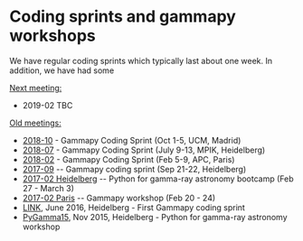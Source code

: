 # Coding sprints and gammapy workshops

We have regular coding sprints which typically last about one week. In addition, we have had some 


[Next meeting:]()
* 2019-02 TBC

[Old meetings:]()
* [2018-10](2018-10_Madrid/README.md) - Gammapy Coding Sprint (Oct 1-5, UCM, Madrid)
* [2018-07](2018-07_Heidelberg.md) - Gammapy Coding Sprint (July 9-13, MPIK, Heidelberg)
* [2018-02](2018-02_Paris.md) - Gammapy Coding Sprint (Feb 5-9, APC, Paris)
* [2017-09](2017-09_Heidelberg.md) -- Gammapy coding sprint (Sep 21-22, Heidelberg)
* [2017-02 Heidelberg](2017-02_Heidelberg.md) -- Python for gamma-ray astronomy bootcamp (Feb 27 - March 3)
* [2017-02 Paris](2017-02_Paris.md) -- Gammapy workshop (Feb 20 - 24)
* [LINK](https://github.com/gammapy/gammapy/wiki/Gammapy-coding-sprint-1), June 2016, Heidelberg - First Gammapy coding sprint
* [PyGamma15](http://gammapy.github.io/PyGamma15/), Nov 2015, Heidelberg - Python for gamma-ray astronomy workshop

